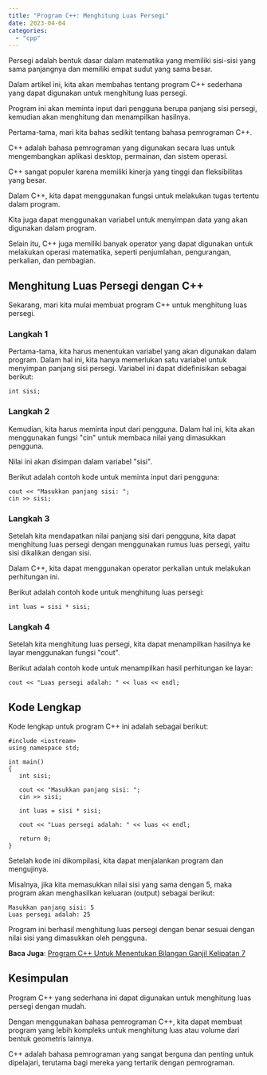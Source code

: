 ```yaml
---
title: "Program C++: Menghitung Luas Persegi"
date: 2023-04-04
categories: 
  - "cpp"
---
```


Persegi adalah bentuk dasar dalam matematika yang memiliki sisi-sisi yang sama panjangnya dan memiliki empat sudut yang sama besar.

Dalam artikel ini, kita akan membahas tentang program C++ sederhana yang dapat digunakan untuk menghitung luas persegi.

Program ini akan meminta input dari pengguna berupa panjang sisi persegi, kemudian akan menghitung dan menampilkan hasilnya.

Pertama-tama, mari kita bahas sedikit tentang bahasa pemrograman C++.

C++ adalah bahasa pemrograman yang digunakan secara luas untuk mengembangkan aplikasi desktop, permainan, dan sistem operasi.

C++ sangat populer karena memiliki kinerja yang tinggi dan fleksibilitas yang besar.

Dalam C++, kita dapat menggunakan fungsi untuk melakukan tugas tertentu dalam program.

Kita juga dapat menggunakan variabel untuk menyimpan data yang akan digunakan dalam program.

Selain itu, C++ juga memiliki banyak operator yang dapat digunakan untuk melakukan operasi matematika, seperti penjumlahan, pengurangan, perkalian, dan pembagian.

## Menghitung Luas Persegi dengan C++

Sekarang, mari kita mulai membuat program C++ untuk menghitung luas persegi.

### Langkah 1

Pertama-tama, kita harus menentukan variabel yang akan digunakan dalam program. Dalam hal ini, kita hanya memerlukan satu variabel untuk menyimpan panjang sisi persegi. Variabel ini dapat didefinisikan sebagai berikut:

```
int sisi;

```

### Langkah 2

Kemudian, kita harus meminta input dari pengguna. Dalam hal ini, kita akan menggunakan fungsi "cin" untuk membaca nilai yang dimasukkan pengguna.

Nilai ini akan disimpan dalam variabel "sisi".

Berikut adalah contoh kode untuk meminta input dari pengguna:

```
cout << "Masukkan panjang sisi: ";
cin >> sisi;
```

### Langkah 3

Setelah kita mendapatkan nilai panjang sisi dari pengguna, kita dapat menghitung luas persegi dengan menggunakan rumus luas persegi, yaitu sisi dikalikan dengan sisi.

Dalam C++, kita dapat menggunakan operator perkalian untuk melakukan perhitungan ini.

Berikut adalah contoh kode untuk menghitung luas persegi:

```
int luas = sisi * sisi;

```

### Langkah 4

Setelah kita menghitung luas persegi, kita dapat menampilkan hasilnya ke layar menggunakan fungsi "cout".

Berikut adalah contoh kode untuk menampilkan hasil perhitungan ke layar:

```
cout << "Luas persegi adalah: " << luas << endl;

```

## Kode Lengkap

Kode lengkap untuk program C++ ini adalah sebagai berikut:

```
#include <iostream>
using namespace std;

int main()
{
   int sisi;

   cout << "Masukkan panjang sisi: ";
   cin >> sisi;

   int luas = sisi * sisi;

   cout << "Luas persegi adalah: " << luas << endl;

   return 0;
}

```

Setelah kode ini dikompilasi, kita dapat menjalankan program dan mengujinya.

Misalnya, jika kita memasukkan nilai sisi yang sama dengan 5, maka program akan menghasilkan keluaran (output) sebagai berikut:

```
Masukkan panjang sisi: 5
Luas persegi adalah: 25
```

Program ini berhasil menghitung luas persegi dengan benar sesuai dengan nilai sisi yang dimasukkan oleh pengguna.

**Baca Juga**: [Program C++ Untuk Menentukan Bilangan Ganjil Kelipatan 7](https://ajiekusumadhany.com/cpp-bilangan-ganjil-kelipatan-7/)

## Kesimpulan

Program C++ yang sederhana ini dapat digunakan untuk menghitung luas persegi dengan mudah.

Dengan menggunakan bahasa pemrograman C++, kita dapat membuat program yang lebih kompleks untuk menghitung luas atau volume dari bentuk geometris lainnya.

C++ adalah bahasa pemrograman yang sangat berguna dan penting untuk dipelajari, terutama bagi mereka yang tertarik dengan pemrograman.
